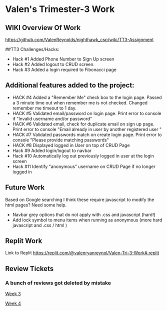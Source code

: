 # Valen's Trimester-3 Work

## WIKI Overview Of Work
https://github.com/ValenReynolds/nighthawk_csp/wiki/TT3-Assignment 

##TT3 Challenges/Hacks:
* Hack #1 Added Phone Number to Sign Up screen
* Hack #2 Added logout to CRUD screen.
* Hack #3 Added a login required to Fibonacci page

## Additional features added to the project:
* HACK #4 Added a "Remember Me" check box to the login page. Passed a 3 minute time out when remember me is not checked. Changed remember me timeout to 1 day.
* HACK #5 Validated email/password on login page. Print error to console if "Invalid username and/or password"
* HACK #6 Validated email, check for duplicate email on sign up page. Print error to console "Email already in user by another registered user "
* HACK #7 Validated passwords match on create login page. Print error to console "Please provide matching passwords"
* HACK #8 Displayed logged in User on top of CRUD Page
* Hack #9 Added login/logout to navbar
* Hack #10 Automatically log out previously logged in user at the login screen
* Hack #11 Identify "anonymous" username on CRUD Page if no longer logged in

## Future Work
Based on Google searching I think these require javascript to modify the html pages? Need some help.
* Navbar grey options that do not apply with .css and javascript (hard!)
* Add lock symbol to menu items when running as anonymous (more hard javascript and .css / html )

## Replit Work

Link to Replit https://replit.com/@valenryanreynol/Valen-Tri-3-Work#.replit

## Review Tickets
### A bunch of reviews got deleted by mistake

[Week 3](https://github.com/ValenReynolds/Valen-Tri-3-Work/issues/1)

[Week 4](https://github.com/ValenReynolds/Valen-Tri-3-Work/issues/2)
